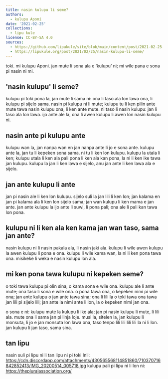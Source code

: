 ```yaml
---
title: nasin kulupu li seme?
authors:
  - kulupu Aponi
date: '2021-02-25'
collections:
  - lipu kule
license: CC-BY-SA 4.0
sources:
  - https://github.com/lipukule/site/blob/main/content/post/2021-02-25-nasinkulupu.md
  - https://lipukule.org/post/2021/02/25/nasin-kulupu-li-seme/
---
```


toki. mi kulupu Aponi. jan mute li sona ala e ‘kulupu’ ni; mi wile pana e sona pi nasin ni mi.

## 'nasin kulupu' li seme?

kulupu pi toki pona la, jan mute li sama ni: ona li taso ala lon lawa ona, li kulupu pi sijelo sama. nasin pi kulupu ni li mute; kulupu tu li ken pilin ante mute tawa nasin kulupu ona, li ken ante mute. ni taso li nasin kulupu: jan li taso ala lon lawa. ijo ante ale la, ona li awen kulupu li awen lon nasin kulupu ni.

## nasin ante pi kulupu ante

kulupu wan la, jan nanpa wan en jan nanpa ante li jo e sona ante. kulupu ante la, jan tu li kepeken sona sama. ni tu li ken lon kulupu. kulupu la utala li ken; kulupu utala li ken ala pali pona li ken ala kan pona, la ni li ken ike tawa jan kulupu. kulupu la jan li ken lawa e sijelo, anu jan ante li ken lawa ala e sijelo.

## jan ante kulupu li ante

jan pi nasin ale li ken lon kulupu. sijelo suli la jan lili li ken lon; jan kalama en jan pi kalama ala li ken lon sijelo sama; jan wan kulupu li ken mama e jan ante. jan ante kulupu la ijo ante li suwi, li pona pali; ona ale li pali kan tawa lon pona.

## kulupu ni li ken ala ken kama jan wan taso, sama jan ante?

nasin kulupu ni li nasin pakala ala, li nasin jaki ala. kulupu li wile awen kulupu la awen kulupu li pona e ona. kulupu li wile kama wan, la ni li ken pona tawa ona. misikeke li weka e nasin kulupu lon ala.

## mi ken pona tawa kulupu ni kepeken seme?

o toki tawa kulupu pi olin sina, o kama sona e wile ona. kulupu ale li ante mute; ona taso li sona e wile ona. o pona tawa ona, o kepeken nimi pi wile ona; jan ante kulupu o jan ante tawa sina; ona li lili la o toki tawa ona tawa jan lili pi sijelo lili; jan ante la nimi ante li lon, la o kepeken nimi jan ona.

o sona e ni: kulupu mute la kulupu li ike ala; jan pi nasin kulupu li mute, li lili ala. mute ona li sama jan pi linja loje. musi la, sitelen la, jan kulupu li monsuta, li jo e jan monsuta lon lawa ona, taso tenpo lili lili lili lili la ni li lon. jan kulupu li jan taso, sama sina.

## tan lipu
nasin suli pi lipu ni li tan lipu ni pi toki Inli: https://cdn.discordapp.com/attachments/430565568114851860/710370716842852413/IMG_20200514_005718.jpg
kulupu pali pi lipu ni li lon ni: https://thepluralassociation.org/
